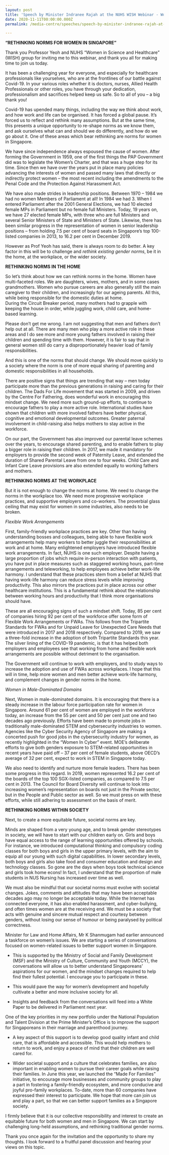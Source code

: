 ```yaml
---
layout: post
title: 'Speech by Minister Indranee Rajah at the NUHS WISH Webinar - Women in the Workplace: Creating a More Equitable Future on 11 Nov 2020'
date: 2020-11-11T00:00:00.000Z
permalink: /media-centre/speeches/speech-by-minister-indranee-rajah-at-the-nuhs-wish-webinar-women-in-the-workplace-creating-a-more-equitable-future-on-11-nov-2020/

---
```



**“RETHINKING NORMS FOR WOMEN IN SINGAPORE”**

Thank you Professor Yeoh and NUHS “Women in Science and Healthcare” (WISH) group for inviting me to this webinar, and thank you all for making time to join us today. 

It has been a challenging year for everyone, and especially for healthcare professionals like yourselves, who are at the frontlines of our battle against Covid-19. In your various roles whether it is doctors, nurses, Allied Health Professionals or other roles, you have through your dedication, professionalism and sacrifices helped keep us safe. So to all of you – a big thank you!

Covid-19 has upended many things, including the way we think about work, and how work and life can be organised. It has forced a global pause. It’s forced us to reflect and rethink many assumptions. But at the same time, this presents a unique opportunity to re-shape norms as we know them, and ask ourselves what can and should we do differently, and how do we go about it. One of these areas which bear rethinking are norms for women in Singapore.

We have since independence always espoused the cause of women. After forming the Government in 1959, one of the first things the PAP Government did was to legislate the Women’s Charter, and that was a huge step for its time. Since then we have over the years put in place many policies advancing the interests of women and passed many laws that directly or indirectly protect women – the most recent including the amendments to the Penal Code and the Protection Against Harassment Act. 

We have also made strides in leadership positions. Between 1970 – 1984 we had no women Members of Parliament at all! In 1984 we had 3. When I entered Parliament after the 2001 General Elections, we had 10 elected female MPs in Parliament but no female full Ministers. Today, 19 years on, we have 27 elected female MPs, with three who are full Ministers and several Senior Ministers of State and Ministers of State. Likewise, there has been similar progress in the representation of women in senior leadership positions – from holding 7.5 per cent of board seats in Singapore’s top 100-listed companies in 2013, to 16.2 per cent in December 2019.  

However as Prof Yeoh has said, there is always room to do better. A key factor in this will be to challenge and *rethink existing gender norms*, be it in the home, at the workplace, or the wider society.

**RETHINKING NORMS IN THE HOME**

So let’s think about how we can rethink norms in the home. Women have multi-faceted roles. We are daughters, wives, mothers, and in some cases grandmothers. Women who pursue careers are also generally still the main caregiver to their children, and increasingly for our ageing parents. All this, while being responsible for the domestic duties at home.  
During the Circuit Breaker period, many mothers had to grapple with keeping the house in order, while juggling work, child care, and home-based learning. 

Please don’t get me wrong. I am not suggesting that men and fathers don’t help out at all. There are many men who play a more active role in these areas and I do see more and more young fathers involved in raising their children and spending time with them. However, it is fair to say that in general women still do carry a disproportionately heavier load of family responsibilities. 

And this is one of the norms that should change. We should move quickly to a society where the norm is one of more equal sharing of parenting and domestic responsibilities in all households. 

There are positive signs that things are trending that way – men today participate more than the previous generations in raising and caring for their children. The Dads For Life movement that was started in 2009, and driven by the Centre For Fathering, does wonderful work in encouraging this mindset change. We need more such ground-up efforts, to continue to encourage fathers to play a more active role. International studies have shown that children with more involved fathers have better physical, cognitive and emotional developmental outcomes. Greater paternal involvement in child-raising also helps mothers to stay active in the workforce. 

On our part, the Government has also improved our parental leave schemes over the years, to encourage shared parenting, and to enable fathers to play a bigger role in raising their children. In 2017, we made it mandatory for employers to provide the second week of Paternity Leave, and extended the duration of Shared Parental Leave from one to four weeks. Child Care and Infant Care Leave provisions are also extended equally to working fathers and mothers. 

**RETHINKING NORMS AT THE WORKPLACE**

But it is not enough to change the norms at home. We need to change the norms in the workplace too. We need more progressive workplace practices, and supportive employers and co-workers. The proverbial glass ceiling that may exist for women in some industries, also needs to be broken.

*Flexible Work Arrangements*

First, family-friendly workplace practices are key. Other than having understanding bosses and colleagues, being able to have flexible work arrangements help many workers to better juggle their responsibilities at work and at home. Many enlightened employers have introduced flexible work arrangements. In fact, NUHS is one such employer. Despite having a large proportion of jobs which require in-person interaction with patients, you have put in place measures such as staggered working hours, part-time arrangements and teleworking, to help employees achieve better work-life harmony. I understand that these practices stem from a belief at NUHS that having work-life harmony can reduce stress levels while improving productivity. This also mirrors the practices put in place across our other healthcare institutions. This is a fundamental rethink about the relationship between working hours and productivity that I think more organisations should have. 
 
These are all encouraging signs of such a mindset shift. Today, 85 per cent of companies hiring 92 per cent of the workforce offer some form of Flexible Work Arrangements or FWAs. This follows from the Tripartite Standards for FWAs and for Unpaid Leave for Unexpected Care Needs that were introduced in 2017 and 2018 respectively. Compared to 2019, we saw a three-fold increase in the adoption of both Tripartite Standards this year. The silver lining of the COVID-19 pandemic, is that it has helped both employers and employees see that working from home and flexible work arrangements are possible without detriment to the organisation. 

The Government will continue to work with employers, and to study ways to increase the adoption and use of FWAs across workplaces. I hope that this will in time, help more women and men better achieve work-life harmony, and complement changes in gender norms in the home. 

*Women in Male-Dominated Domains*

Next, Women in male-dominated domains. It is encouraging that there is a steady increase in the labour force participation rate for women in Singapore. Around 61 per cent of women are employed in the workforce today, an increase from the 55 per cent and 50 per cent just one and two decades ago previously. Efforts have been made to promote jobs in traditionally male-dominated STEM and cybersecurity industries to women. Agencies like the Cyber Security Agency of Singapore are making a concerted push for good jobs in the cybersecurity industry for women, as recently highlighted in the “Women In Cyber” event. MOE’s deliberate efforts to give both genders exposure to STEM-related opportunities in recent years have paid off – 37 per cent of female students, above OECD’s average of 32 per cent, expect to work in STEM in Singapore today. 

We also need to identify and nurture more female leaders. There has been some progress in this regard. In 2019, women represented 16.2 per cent of the boards of the top 100 SGX-listed companies, as compared to 7.5 per cent in 2013. The Council for Board Diversity will continue to look into increasing women’s representation on boards not just in the Private sector, but in the People and Public sector as well. So we must press on with these efforts, while still adhering to assessment on the basis of merit. 

**RETHINKING NORMS WITHIN SOCIETY**

Next, to create a more equitable future, societal norms are key.  

Minds are shaped from a very young age, and to break gender stereotypes in society, we will have to start with our children early on. Girls and boys have equal access to the range of learning opportunities offered by schools. For instance, we introduced computational thinking and compulsory coding classes for both boys and girls in the upper primary levels, with the aim to equip all our young with such digital capabilities. In lower secondary levels, both boys and girls also take food and consumer education and design and technology classes. So gone are the days when boys took technical science and girls took home econs!  In fact, I understand that the proportion of male students in NUS Nursing has increased over time as well.

We must also be mindful that our societal norms must evolve with societal changes.  Jokes, comments and attitudes that may have been acceptable decades ago may no longer be acceptable today. While the Internet has connected everyone, it has also enabled harassment, and cyber-bullying, and often times women are at the receiving end.  We must be a society that acts with genuine and sincere mutual respect and courtesy between genders, without  losing our sense of humour or being paralysed by political correctness. 

Minister for Law and Home Affairs, Mr K Shanmugam had earlier announced a taskforce on women’s issues. We are starting a series of conversations focused on women-related issues to better support women in Singapore. 

* This is supported by the Ministry of Social and Family Development (MSF) and the Ministry of Culture, Community and Youth (MCCY), the conversations will allow us to better understand Singaporeans’ aspirations for our women, and the mindset changes required to help find their fullest potential. I encourage you to participate in these.  

* This would pave the way for women’s development and hopefully cultivate a better and more inclusive society for all.  

* Insights and feedback from the conversations will feed into a White Paper to be delivered in Parliament next year.  

One of the key priorities in my new portfolio under the National Population and Talent Division at the Prime Minister’s Office is to improve the support for  Singaporeans in their marriage and parenthood journey. 

* A key aspect of this support is to develop good quality infant and child care, that is affordable and accessible. This would help mothers to return to work, and enjoy a peace of mind that their children are well cared for.   

* Wider societal support and a culture that celebrates families, are also important in enabling women to pursue their career goals while raising their families. In June this year, we launched the “Made For Families” initiative, to encourage more businesses and community groups to play a part in fostering a family-friendly ecosystem, and more conducive and joyful pro-family workplaces. To-date, more than 60 companies have expressed their interest to participate. We hope that more can join us and play a part, so that we can better support families as a Singapore society. 

I firmly believe that it is our collective responsibility and interest to create an equitable future for both women and men in Singapore. We can start by challenging long-held assumptions, and rethinking traditional gender norms. 

Thank you once again for the invitation and the opportunity to share my thoughts. I look forward to a fruitful panel discussion and hearing your views on this topic.
